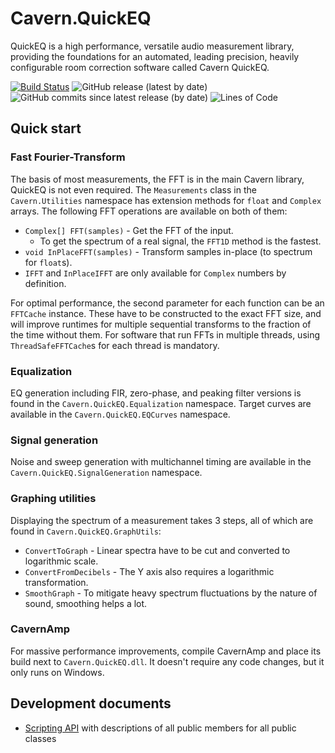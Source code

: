 # Cavern.QuickEQ
QuickEQ is a high performance, versatile audio measurement library, providing
the foundations for an automated, leading precision, heavily configurable
room correction software called Cavern QuickEQ. 

[![Build Status](https://api.travis-ci.com/VoidXH/Cavern.svg?branch=master)](https://app.travis-ci.com/VoidXH/Cavern)
![GitHub release (latest by date)](https://img.shields.io/github/v/release/VoidXH/Cavern)
![GitHub commits since latest release (by date)](https://img.shields.io/github/commits-since/VoidXH/Cavern/latest)
![Lines of Code](https://img.shields.io/tokei/lines/github/VoidXH/Cavern "Lines of Code")

## Quick start
### Fast Fourier-Transform
The basis of most measurements, the FFT is in the main Cavern library, QuickEQ
is not even required. The `Measurements` class in the `Cavern.Utilities`
namespace has extension methods for `float` and `Complex` arrays. The following
FFT operations are available on both of them:
* `Complex[] FFT(samples)` - Get the FFT of the input.
  * To get the spectrum of a real signal, the `FFT1D` method is the fastest.
* `void InPlaceFFT(samples)` - Transform samples in-place (to spectrum for `float`s).
* `IFFT` and `InPlaceIFFT` are only available for `Complex` numbers by definition.

For optimal performance, the second parameter for each function can be an
`FFTCache` instance. These have to be constructed to the exact FFT size, and
will improve runtimes for multiple sequential transforms to the fraction of the
time without them. For software that run FFTs in multiple threads, using
`ThreadSafeFFTCache`s for each thread is mandatory.

### Equalization
EQ generation including FIR, zero-phase, and peaking filter versions is found in
the `Cavern.QuickEQ.Equalization` namespace. Target curves are available in the
`Cavern.QuickEQ.EQCurves` namespace.

### Signal generation
Noise and sweep generation with multichannel timing are available in the
`Cavern.QuickEQ.SignalGeneration` namespace.

### Graphing utilities
Displaying the spectrum of a measurement takes 3 steps, all of which are found
in `Cavern.QuickEQ.GraphUtils`:
* `ConvertToGraph` - Linear spectra have to be cut and converted to logarithmic scale.
* `ConvertFromDecibels` - The Y axis also requires a logarithmic transformation.
* `SmoothGraph` - To mitigate heavy spectrum fluctuations by the nature of sound, smoothing helps a lot.

### CavernAmp
For massive performance improvements, compile CavernAmp and place its build next
to `Cavern.QuickEQ.dll`. It doesn't require any code changes, but it only runs
on Windows.

## Development documents
* [Scripting API](http://cavern.sbence.hu/cavern/doc.php?if=api/index) with descriptions of all public members for all public classes
